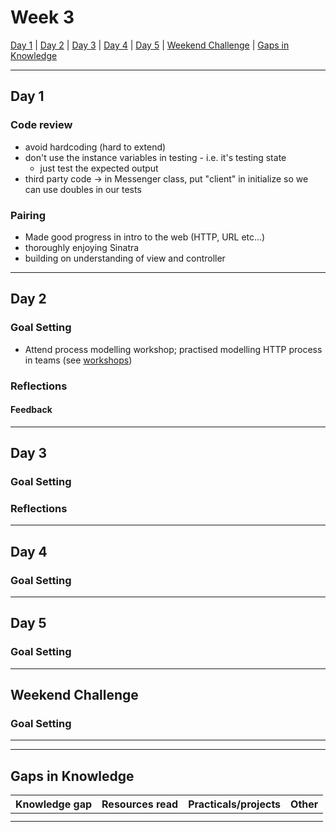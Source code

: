 # Week 3

[Day 1](#day-1) | [Day 2](#day-2) | [Day 3](#day-3) | [Day 4](#day-4) | [Day 5](#day-5) | [Weekend Challenge](#weekend-challenge) | [Gaps in Knowledge](#gaps-in-knowledge) 



---------

## Day 1

### Code review
- avoid hardcoding (hard to extend)
- don't use the instance variables in testing - i.e. it's testing state
  - just test the expected output
- third party code -> in Messenger class, put "client" in initialize so we can use doubles in our tests

### Pairing
- Made good progress in intro to the web (HTTP, URL etc...)
- thoroughly enjoying Sinatra
- building on understanding of view and controller

----------

## Day 2

### Goal Setting
- Attend process modelling workshop; practised modelling HTTP process in teams (see [workshops](https://github.com/JKBero/Makers-Notes/blob/master/Workshops.md))

### Reflections

#### Feedback


----------

## Day 3

### Goal Setting


### Reflections


-----------

## Day 4

### Goal Setting



-----------  

## Day 5

### Goal Setting


-----------

## Weekend Challenge  

### Goal Setting 

  
------------------  
------------------  
  
  ## Gaps in Knowledge
  
| Knowledge gap | Resources read | Practicals/projects | Other |
| --- | --- | --- | --- |
|  | |  |  |
|  | | | |
